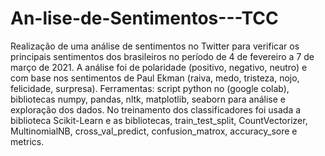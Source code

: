 # An-lise-de-Sentimentos---TCC
Realização de uma análise de sentimentos no Twitter para verificar os principais sentimentos dos brasileiros no período de 4 de fevereiro a 7 de março de 2021. A análise foi de polaridade (positivo, negativo, neutro) e com base nos sentimentos de Paul Ekman (raiva, medo, tristeza, nojo, felicidade, surpresa). Ferramentas: script python no (google colab), bibliotecas numpy, pandas, nltk, matplotlib, seaborn para análise e exploração dos dados. No treinamento dos classificadores foi usada a biblioteca Scikit-Learn e as bibliotecas, train_test_split, CountVectorizer, MultinomialNB, cross_val_predict, confusion_matrox, accuracy_sore e metrics.
